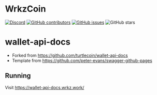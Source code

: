 # WrkzCoin

[![Discord](https://img.shields.io/discord/460755304863498250?label=WrkzCoin%20Discord)](https://chat.wrkz.work) [![GitHub contributors](https://img.shields.io/github/contributors-anon/wrkzcoin/wrkzcoin?label=Contributors)](https://github.com/wrkzcoin/wrkzcoin/graphs/contributors) [![GitHub issues](https://img.shields.io/github/issues/wrkzcoin/wrkzcoin?label=Issues)](https://github.com/wrkzcoin/wrkzcoin/issues) ![GitHub stars](https://img.shields.io/github/stars/wrkzcoin/wrkzcoin?label=Github%20Stars)

# wallet-api-docs

* Forked from https://github.com/turtlecoin/wallet-api-docs
* Template from https://github.com/peter-evans/swagger-github-pages

## Running

Visit https://wallet-api-docs.wrkz.work/

